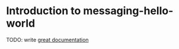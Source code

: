 # Introduction to messaging-hello-world

TODO: write [great documentation](http://jacobian.org/writing/great-documentation/what-to-write/)
